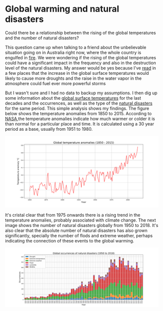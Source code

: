 # Global warming and natural disasters
Could there be a relationship between the rising of the global temperatures and the number of natural disasters?

This question came up when talking to a friend about the unbelievable situation going on in Australia right now, where the whole country is engulfed in [fire](https://myfirewatch.landgate.wa.gov.au). We were wondering if the rising of the global temperatures could have a significant impact in the frequency and also in the destruction level of the natural disasters. My answer would be yes because I've [read](https://www.usgs.gov/faqs/how-can-climate-change-affect-natural-disasters-1?qt-news_science_products=0#qt-news_science_products) in a few places that the increase in the global surface temperatures would likely to cause more droughts and the raise in the water vapor in the atmosphere could fuel ever more powerful storms

But I wasn't sure and I had no data to backup my assumptions. I then dig up some information about the [global surface temperatures](https://www.kaggle.com/berkeleyearth/climate-change-earth-surface-temperature-data) for the last decades and the occurrences, as well as the type of the [natural disasters](https://www.kaggle.com/dataenergy/natural-disaster-data) for the same period. This simple analysis shows my findings. The figure below shows the temperature anomalies from 1850 to 2015. According to [NASA](https://data.giss.nasa.gov/gistemp/faq/#q202),the temperature anomalies indicate how much warmer or colder it is than normal for a particular place and time. It is calculated using a 30 year period as a base, usually from 1951 to 1980.

![Temperature anomalies](https://github.com/Monge88/global-warming/blob/master/images/tempAnom.svg)

It's cristal clear that from 1975 onwards there is a rising trend in the temperature anomalies, probably associated with climate change. The next image shows the number of natural disasters globally from 1950 to 2018. It's also clear that the absolute number of natural disasters has also grown significantly, specially the number of flods and extreme weather, perhaps indicating the connection of these events to the global warming.  

![Natural disasters occurences](https://github.com/Monge88/global-warming/blob/master/images/Dis.svg)

